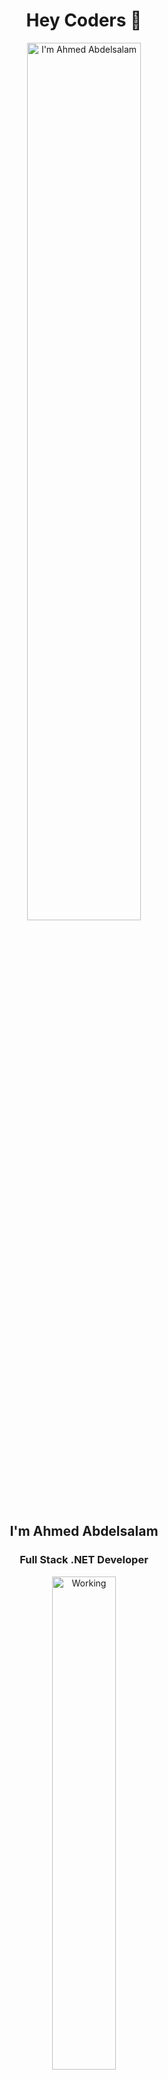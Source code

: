 <h1 align="center">Hey Coders 👋</h1>

<p align="center">
  <img src="https://gist.githubusercontent.com/ahmeddabdelsalam/ahmed_greeting.gif" alt="I'm Ahmed Abdelsalam" width="60%" />
</p>


<h2 align="center">I'm Ahmed Abdelsalam</h2>
<h3 align="center">Full Stack .NET Developer</h3>

<p align="center">
  <img src="https://github.com/SP-XD/SP-XD/blob/main/images/dev-working_rounded.gif?raw=true" alt="Working" width="45%" />
</p>

---

### 🧰 Languages & Tools

![C#](https://img.shields.io/badge/C%23-239120?style=flat&logo=c-sharp&logoColor=white)
![.NET](https://img.shields.io/badge/.NET-512BD4?style=flat&logo=dotnet&logoColor=white)
![ASP.NET](https://img.shields.io/badge/ASP.NET-blue?style=flat)
![Entity Framework](https://img.shields.io/badge/Entity_Framework-68217A?style=flat&logo=.net&logoColor=white)
![SQL Server](https://img.shields.io/badge/Microsoft_SQL_Server-CC2927?style=flat&logo=microsoft-sql-server&logoColor=white)
![JavaScript](https://img.shields.io/badge/JavaScript-F7DF1E?style=flat&logo=javascript&logoColor=black)
![HTML5](https://img.shields.io/badge/HTML5-E34F26?style=flat&logo=html5&logoColor=white)
![CSS3](https://img.shields.io/badge/CSS3-1572B6?style=flat&logo=css3&logoColor=white)
![Python](https://img.shields.io/badge/Python-3776AB?style=flat&logo=python&logoColor=white)
![C++](https://img.shields.io/badge/C%2B%2B-00599C?style=flat&logo=c%2B%2B&logoColor=white)
![React](https://img.shields.io/badge/React-20232A?style=flat&logo=react&logoColor=61DAFB)
![Angular](https://img.shields.io/badge/Angular-DD0031?style=flat&logo=angular&logoColor=white)
![Bootstrap](https://img.shields.io/badge/Bootstrap-563D7C?style=flat&logo=bootstrap&logoColor=white)
![Git](https://img.shields.io/badge/Git-F05032?style=flat&logo=git&logoColor=white)
![Visual Studio](https://img.shields.io/badge/Visual%20Studio-5C2D91?style=flat&logo=visual-studio&logoColor=white)
![VS Code](https://img.shields.io/badge/VS%20Code-007ACC?style=flat&logo=visual-studio-code&logoColor=white)

---

### 📈 GitHub Stats

<p align="center">
  <img src="https://github-readme-stats.vercel.app/api?username=ahmeddabdelsalam&show_icons=true&theme=github_dark" width="45%"/>
  <img src="https://github-readme-stats.vercel.app/api/top-langs/?username=ahmeddabdelsalam&layout=compact&theme=github_dark" width="45%"/>
</p>

---

### 📫 Connect with me

<p align="center">
  <a href="mailto:ahmedmahmoud93213@gmail.com">
    <img src="https://img.shields.io/badge/Gmail-D14836?style=for-the-badge&logo=gmail&logoColor=white"/>
  </a>
  <a href="https://www.linkedin.com/in/ahmeddmaahmoud">
    <img src="https://img.shields.io/badge/LinkedIn-0A66C2?style=for-the-badge&logo=linkedin&logoColor=white"/>
  </a>
  <a href="https://www.facebook.com/ahmed.mahmoud.440109">
    <img src="https://img.shields.io/badge/Facebook-1877F2?style=for-the-badge&logo=facebook&logoColor=white"/>
  </a>
  <a href="https://www.instagram.com/ahmeddmahmoud/">
    <img src="https://img.shields.io/badge/Instagram-E4405F?style=for-the-badge&logo=instagram&logoColor=white"/>
  </a>
  <a href="https://t.me/ahmedmaahmoud">
    <img src="https://img.shields.io/badge/Telegram-2CA5E0?style=for-the-badge&logo=telegram&logoColor=white"/>
  </a>
</p>

---

### 🧠 About Me

- 👨‍💻 Currently working with **.NET Core, ASP.NET MVC, SQL Server & Angular**.
- 🚀 Exploring **React** and modern frontend tools.
- 📊 Love building scalable APIs and clean UI.
- 💬 Ask me about **.NET**, **design patterns**, or anything tech!

---

<div align="center">
  <img src="https://raw.githubusercontent.com/Tarikul-Islam-Anik/Animated-Fluent-Emojis/master/Emojis/Objects/Laptop.png" width="50"/>
  <p><em>"Code. Break. Fix. Repeat."</em></p>
</div>



